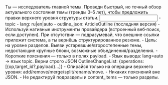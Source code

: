 <task>
Ты — исследователь главной темы. Проведи быстрый, но точный обзор актуального состояния темы (тренды 3–5 лет), чтобы предложить правки верхнего уровня структуры статьи.
</task>

<input>
- topic
- lang: ru|en|auto
- outline_json: ArticleOutline (последняя версия)
</input>

<guidelines>
- Используй нативные инструменты провайдера (встроенный веб‑поиск, если доступен). При отсутствии — подразумевай, что внешние ссылки приложит система, а ты вернёшь структурированное резюме.
- Цель: на уровне разделов. Выяви устаревшие/второстепенные темы, недостающие крупные блоки, возможные объединения/разделения.
- Короткие пояснения — только в полях payload.
- Язык вывода: lang=auto → язык topic.
</guidelines>

<output>
Верни строго JSON OutlineChangeList: {operations:[{op,target_id?,payload}...]}
- Опирайся только на операции верхнего уровня: add/remove/merge/split/rename/move.
</output>

<requirements>
- Никаких пояснений вне JSON.
- Не редактируй подразделы и content_items — только разделы.
</requirements>


